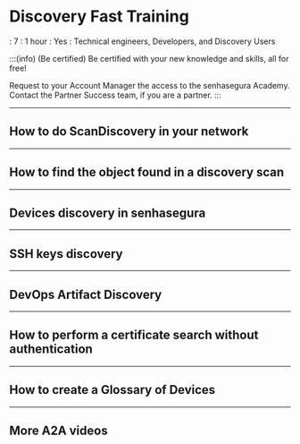 # Discovery Fast Training 

: 7
: 1 hour
: Yes
: Technical engineers, Developers, and Discovery Users

:::(info) (Be certified)
Be certified with your new knowledge and skills, all for free!



Request to your Account Manager the access to the senhasegura Academy.
Contact the Partner Success team, if you are a partner.
:::

---

## How to do ScanDiscovery in your network




---

## How to find the object found in a discovery scan




---

## Devices discovery in senhasegura 

 


---

## SSH keys discovery




---

## DevOps Artifact Discovery



    
---
    
## How to perform a certificate search without authentication




---

## How to create a Glossary of Devices




---

## More A2A videos

